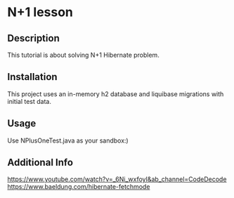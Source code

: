 # N+1 lesson

## Description
This tutorial is about solving N+1 Hibernate problem.

## Installation
This project uses an in-memory h2 database and liquibase migrations with initial test data.

## Usage
Use NPlusOneTest.java as your sandbox:)

## Additional Info
https://www.youtube.com/watch?v=_6Ni_wxfoyI&ab_channel=CodeDecode
https://www.baeldung.com/hibernate-fetchmode